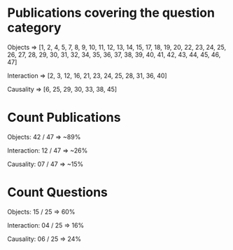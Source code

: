 # Publications covering the question category

Objects 	=> [1, 2, 4, 5, 7, 8, 9, 10, 11, 12, 13, 14, 15, 17, 18, 19, 20, 22, 23, 24, 25, 26, 27, 28, 29, 30, 31, 32, 34, 35, 36, 37, 38, 39, 40, 41, 42, 43, 44, 45, 46, 47]

Interaction => [2, 3, 12, 16, 21, 23, 24, 25, 28, 31, 36, 40]

Causality 	=> [6, 25, 29, 30, 33, 38, 45]

# Count Publications
Objects: 		42 / 47 => ~89%

Interaction: 	12 / 47 => ~26%

Causality: 	07 / 47 => ~15%

# Count Questions
Objects: 		15 / 25 => 60%

Interaction: 	04 / 25 => 16%

Causality: 	06 / 25 => 24%